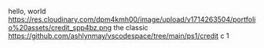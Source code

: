 hello, world
https://res.cloudinary.com/dpm4kmh00/image/upload/v1714263504/portfolio%20assets/credit_spp4bz.png
the classic
https://github.com/ashlynmay/vscodespace/tree/main/ps1/credit
c
1